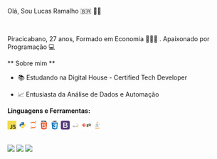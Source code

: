 Olá, Sou Lucas Ramalho 🇧🇷 👋🏾

<br />

 Piracicabano, 27 anos, Formado em Economia 👨🏾‍🎓 . Apaixonado por Programação 💻

** Sobre mim **

- 📚 Estudando na Digital House - Certified Tech Developer

- 📈 Entusiasta da Análise de Dados e Automação




**Linguagens e Ferramentas:**  

<code><img height="20" src="https://raw.githubusercontent.com/github/explore/80688e429a7d4ef2fca1e82350fe8e3517d3494d/topics/javascript/javascript.png"></code>
<code><img height="20" src="https://raw.githubusercontent.com/github/explore/80688e429a7d4ef2fca1e82350fe8e3517d3494d/topics/python/python.png"></code>
<code><img height="20" src="https://raw.githubusercontent.com/github/explore/80688e429a7d4ef2fca1e82350fe8e3517d3494d/topics/jupyter-notebook/jupyter-notebook.png"></code>
<code><img height="20" src="https://raw.githubusercontent.com/github/explore/5c058a388828bb5fde0bcafd4bc867b5bb3f26f3/topics/html/html.png"></code>
<code><img height="20" src="https://raw.githubusercontent.com/github/explore/5c058a388828bb5fde0bcafd4bc867b5bb3f26f3/topics/css/css.png"></code>
<code><img height="20" src="https://raw.githubusercontent.com/github/explore/5c058a388828bb5fde0bcafd4bc867b5bb3f26f3/topics/bootstrap/bootstrap.png"></code>
<code><img height="20" src="https://raw.githubusercontent.com/github/explore/80688e429a7d4ef2fca1e82350fe8e3517d3494d/topics/mysql/mysql.png"></code>
<code><img height="20" src="https://raw.githubusercontent.com/github/explore/80688e429a7d4ef2fca1e82350fe8e3517d3494d/topics/git/git.png"></code> 
<code><img height="20" src="https://raw.githubusercontent.com/github/explore/80688e429a7d4ef2fca1e82350fe8e3517d3494d/topics/java/java.png"></code> 



<div style="display: inline_block"><br>
    <a href="https://www.linkedin.com/in/lucasramalhon/" target="_blank"><img src="https://img.shields.io/badge/LinkedIn-0077B5?style=for-the-badge&logo=linkedin&logoColor=white" target="_blank"></a>
    <a href = "mailto:lucas_ramalhon@hotmail.com"><img src="https://img.shields.io/badge/Outlook-0078D4?style=for-the-badge&amp;logo=microsoft-outlook&amp;logoColor=white" target="_blank"></a>
   <a href = "https://api.whatsapp.com/send?phone=5519994460406&text=Ol%C3%A1!%20Fique%20a%20vontade%20para%20me%20enviar%20uma%20mensagem!"><img src="https://img.shields.io/badge/WhatsApp-25D366?style=for-the-badge&amp;logo=whatsapp&amp;logoColor=white" target="_blank"></a>
 
